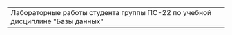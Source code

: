 <table>
<tr>
<td>
Лабораторные работы студента группы ПС-22 по учебной дисциплине "Базы данных"
</td>
</tr>
</table>


